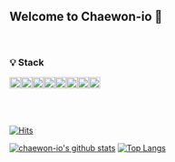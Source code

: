 <h2> Welcome to Chaewon-io 👋 </h2>
<br>
<div align="left">  
<h3> 💡 Stack</h3>
<div style="display:flex; flex-direction:row;">
    <img src="https://img.shields.io/badge/Java-007396?style=flat&logo=Java&logoColor=white" height="20"> 
    <img src="https://img.shields.io/badge/Spring Boot-6DB33F?style=flat&logo=spring boot&logoColor=white" height="20">  
    <img src="https://img.shields.io/badge/SpringDataJPA-53B421?style=flat&logo=SpringDataJPA&logoColor=white" height="20">  
    <img src="https://img.shields.io/badge/MariaDB-003545?style=flat&logo=mariaDB&logoColor=white" height="20">
    <img src="https://img.shields.io/badge/mysql-4479A1?style=flat&logo=mysql&logoColor=white" height="20"> 
    <img src="https://img.shields.io/badge/JUnit5-25A162?style=flat&logo=JUnit5&logoColor=white" height="20">  
  <img src="https://img.shields.io/badge/Azure-0089D6?style=flat&logo=microsoft%20azure&logoColor=white" height="20"/>
  <img src="https://img.shields.io/badge/AWS-232F3E?style=flat&logo=amazon%20aws&logoColor=white" height="20"/>

</div><br>
</div>

<br>
<br>

[![Hits](https://hits.seeyoufarm.com/api/count/incr/badge.svg?url=https%3A%2F%2Fgithub.com%2Fchaewon-io&count_bg=%23B8B7F8&title_bg=%23555555&icon=&icon_color=%23E7E7E7&title=GITHUB&edge_flat=false)](https://hits.seeyoufarm.com)

[![chaewon-io's github stats](https://github-readme-stats.vercel.app/api?username=chaewon-io&theme=discord_old_blurple&show_icons=true)](https://github.com/chaewon-io/github-readme-stats) [![Top Langs](https://github-readme-stats.vercel.app/api/top-langs/?username=chaewon-io&layout=compact&theme=discord_old_blurple)](https://github.com/chaewon-io/github-readme-stats)

<br>
<br>

</div>
